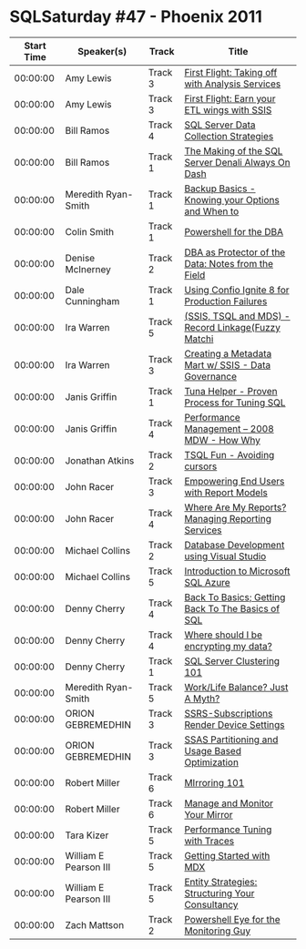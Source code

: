 # SQLSaturday #47 - Phoenix 2011
Start Time|Speaker(s)|Track|Title
---|---|---|---
00:00:00|Amy Lewis|Track 3|[First Flight: Taking off with Analysis Services](28645.md)
00:00:00|Amy Lewis|Track 3|[First Flight: Earn your ETL wings with SSIS](28646.md)
00:00:00|Bill Ramos|Track 4|[SQL Server Data Collection Strategies](29048.md)
00:00:00|Bill Ramos|Track 1|[The Making of the SQL Server Denali Always On Dash](29049.md)
00:00:00|Meredith Ryan-Smith|Track 1|[Backup Basics  - Knowing your Options and When to ](29583.md)
00:00:00|Colin Smith|Track 1|[Powershell for the DBA](29586.md)
00:00:00|Denise McInerney|Track 2|[DBA as Protector of the Data: Notes from the Field](29893.md)
00:00:00|Dale Cunningham|Track 1|[Using Confio Ignite 8 for Production Failures](30191.md)
00:00:00|Ira Warren|Track 5|[(SSIS, TSQL and MDS) - Record Linkage(Fuzzy Matchi](30395.md)
00:00:00|Ira Warren|Track 3|[Creating a Metadata Mart w/ SSIS - Data Governance](30396.md)
00:00:00|Janis Griffin|Track 1|[Tuna Helper - Proven Process for Tuning SQL](30423.md)
00:00:00|Janis Griffin|Track 4|[Performance Management – 2008 MDW - How  Why](30425.md)
00:00:00|Jonathan Atkins|Track 2|[TSQL Fun - Avoiding cursors](31007.md)
00:00:00|John Racer|Track 3|[Empowering End Users with Report Models](31061.md)
00:00:00|John Racer|Track 4|[Where Are My Reports? Managing Reporting Services](31062.md)
00:00:00|Michael Collins|Track 2|[Database Development using Visual Studio](31768.md)
00:00:00|Michael Collins|Track 5|[Introduction to Microsoft SQL Azure](31769.md)
00:00:00|Denny Cherry|Track 4|[Back To Basics; Getting Back To The Basics of SQL ](31983.md)
00:00:00|Denny Cherry|Track 4|[Where should I be encrypting my data?](31984.md)
00:00:00|Denny Cherry|Track 1|[SQL Server Clustering 101](31985.md)
00:00:00|Meredith Ryan-Smith|Track 5|[Work/Life Balance?  Just A Myth?](32021.md)
00:00:00|ORION GEBREMEDHIN|Track 3|[SSRS-Subscriptions  Render Device Settings](32137.md)
00:00:00|ORION GEBREMEDHIN|Track 3|[SSAS Partitioning and Usage Based Optimization](32138.md)
00:00:00|Robert Miller|Track 6|[MIrroring 101](32529.md)
00:00:00|Robert Miller|Track 6|[Manage and Monitor Your Mirror](32591.md)
00:00:00|Tara Kizer|Track 5|[Performance Tuning with Traces](33312.md)
00:00:00|William E Pearson III|Track 5|[Getting Started with MDX](33906.md)
00:00:00|William E Pearson III|Track 5|[Entity Strategies: Structuring Your Consultancy](33914.md)
00:00:00|Zach Mattson|Track 2|[Powershell Eye for the Monitoring Guy](34522.md)

